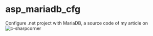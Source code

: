 # asp_mariadb_cfg
Configure .net project with MariaDB, a source code of my article on ![c-sharpcorner](https://www.c-sharpcorner.com/article/how-to-configure-a-net-core-3-1-with-mariadb/)
